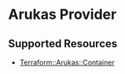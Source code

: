 # Arukas Provider

## Supported Resources

* [Terraform::Arukas::Container](docs/providers/arukas/Container.md)
